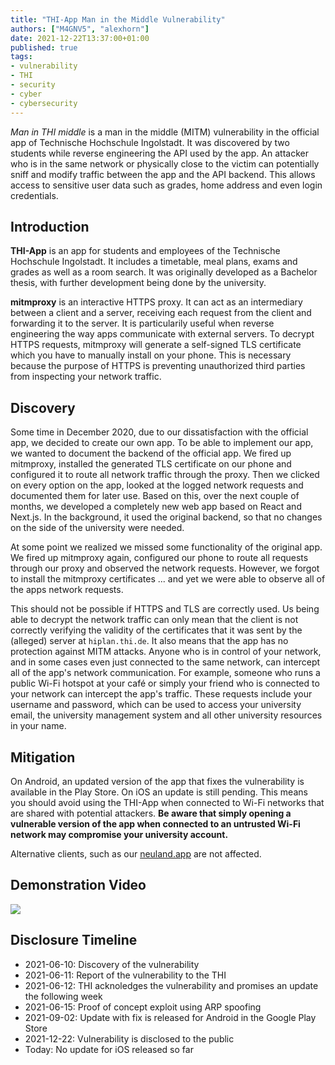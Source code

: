 ```yaml
---
title: "THI-App Man in the Middle Vulnerability"
authors: ["M4GNV5", "alexhorn"]
date: 2021-12-22T13:37:00+01:00
published: true
tags:
- vulnerability
- THI
- security
- cyber
- cybersecurity
---
```


*Man in THI middle* is a man in the middle (MITM) vulnerability in the official app of Technische Hochschule Ingolstadt. It was discovered by two students while reverse engineering the API used by the app. An attacker who is in the same network or physically close to the victim can potentially sniff and modify traffic between the app and the API backend. This allows access to sensitive user data such as grades, home address and even login credentials.

## Introduction

**THI-App** is an app for students and employees of the Technische Hochschule Ingolstadt. It includes a timetable, meal plans, exams and grades as well as a room search. It was originally developed as a Bachelor thesis, with further development being done by the university.

**mitmproxy** is an interactive HTTPS proxy. It can act as an intermediary between a client and a server, receiving each request from the client and forwarding it to the server. It is particularily useful when reverse engineering the way apps communicate with external servers. To decrypt HTTPS requests, mitmproxy will generate a self-signed TLS certificate which you have to manually install on your phone. This is necessary because the purpose of HTTPS is preventing unauthorized third parties from inspecting your network traffic.

## Discovery

Some time in December 2020, due to our dissatisfaction with the official app, we decided to create our own app. To be able to implement our app, we wanted to document the backend of the official app. We fired up mitmproxy, installed the generated TLS certificate on our phone and configured it to route all network traffic through the proxy. Then we clicked on every option on the app, looked at the logged network requests and documented them for later use. Based on this, over the next couple of months, we developed a completely new web app based on React and Next.js. In the background, it used the original backend, so that no changes on the side of the university were needed.

At some point we realized we missed some functionality of the original app. We fired up mitmproxy again, configured our phone to route all requests through our proxy and observed the network requests. However, we forgot to install the mitmproxy certificates ... and yet we were able to observe all of the apps network requests.

This should not be possible if HTTPS and TLS are correctly used. Us being able to decrypt the network traffic can only mean that the client is not correctly verifying the validity of the certificates that it was sent by the (alleged) server at `hiplan.thi.de`. It also means that the app has no protection against MITM attacks. Anyone who is in control of your network, and in some cases even just connected to the same network, can intercept all of the app's network communication. For example, someone who runs a public Wi-Fi hotspot at your café or simply your friend who is connected to your network can intercept the app's traffic. These requests include your username and password, which can be used to access your university email, the university management system and all other university resources in your name.

## Mitigation

On Android, an updated version of the app that fixes the vulnerability is available in the Play Store. On iOS an update is still pending. This means you should avoid using the THI-App when connected to Wi-Fi networks that are shared with potential attackers. **Be aware that simply opening a vulnerable version of the app when connected to an untrusted Wi-Fi network may compromise your university account.**

Alternative clients, such as our [neuland.app](https://neuland.app) are not affected.

## Demonstration Video

[![](../src/blog/images/thi-mitm.webp)](https://neuland-ingolstadt.de/thi-mitm-demo.mp4)

## Disclosure Timeline

- 2021-06-10: Discovery of the vulnerability
- 2021-06-11: Report of the vulnerability to the THI
- 2021-06-12: THI acknoledges the vulnerability and promises an update the following week
- 2021-06-15: Proof of concept exploit using ARP spoofing
- 2021-09-02: Update with fix is released for Android in the Google Play Store
- 2021-12-22: Vulnerability is disclosed to the public
- Today: No update for iOS released so far